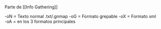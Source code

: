 Parte de [[Info Gathering]]

-oN = Texto normal .txt/.gnmap
-oG = Formato grepable
-oX = Formato xml
-oA = en los 3 formatos principales